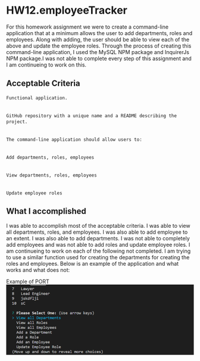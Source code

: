 # HW12.employeeTracker

For this homework assignment we were to create a command-line application that at a minimum allows the user to add departments, roles and employees.  Along with adding, the user should be able to view each of the above and update the employee roles.  Through the process of creating this command-line application, I used the MySQL NPM package and InquirerJs NPM package.I was not able to complete every step of this assignment and I am continueing to work on this.  

## Acceptable Criteria
```
Functional application.


GitHub repository with a unique name and a README describing the project.


The command-line application should allow users to:


Add departments, roles, employees


View departments, roles, employees


Update employee roles
```

## What I accomplished

I was able to accomplish most of the acceptable criteria.  I was able to view all departments, roles, and employees.  I was also able to add employee to an extent.  I was also able to add departments.  I was not able to completely add employees and was not able to add roles and update employee roles.  I am continueing to work on each of the following not completed.  I am trying to use a similar function used for creating the departments for creating the roles and employees.  Below is an example of the application and what works and what does not:

Example of PORT
![Example](/assets/appExample.gif)


